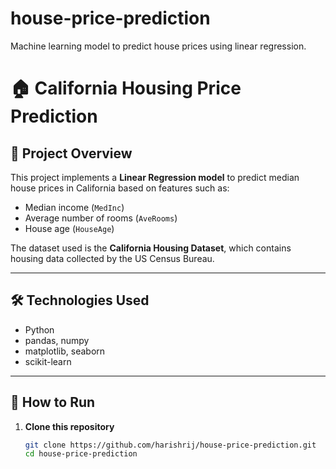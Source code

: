 # house-price-prediction
Machine learning model to predict house prices using linear regression.
# 🏠 California Housing Price Prediction

## 📌 Project Overview
This project implements a **Linear Regression model** to predict median house prices in California based on features such as:
- Median income (`MedInc`)
- Average number of rooms (`AveRooms`)
- House age (`HouseAge`)

The dataset used is the **California Housing Dataset**, which contains housing data collected by the US Census Bureau.

---

## 🛠️ Technologies Used

- Python
- pandas, numpy
- matplotlib, seaborn
- scikit-learn

---

## 🚀 How to Run

1. **Clone this repository**
   ```bash
   git clone https://github.com/harishrij/house-price-prediction.git
   cd house-price-prediction
